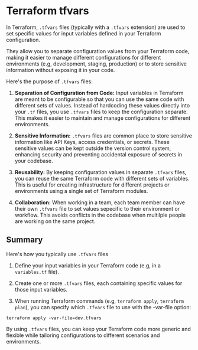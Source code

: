 # Terraform tfvars

In Terraform, `.tfvars` files (typically with a `.tfvars` extension) are used to set specific values for input variables defined in your Terraform configuration.

They allow you to separate configuration values from your Terraform code, making it easier to manage different configurations for different environments (e.g, development, staging, production) or to store sensitive information without exposing it in your code.

Here's the purpose of `.tfvars` files:

1. **Separation of Configuration from Code:** Input variables in Terraform are meant to be configurable so that you can use the same code with different sets of values. Instead of hardcoding these values directly into your `.tf` files, you use `.tfvars` files to keep the configuration separate. This makes it easier to maintain and manage configurations for different environments.

2. **Sensitive Information:** `.tfvars` files are common place to store sensitive information like API Keys, access credentials, or secrets. These sensitive values can be kept outside the version control system,
 enhancing security and preventing accidental exposure of secrets in your codebase.

3. **Reusability:** By keeping configuration values in separate `.tfvars` files, you can reuse the same Terraform code with different sets of variables. This is useful for creating infrastructure for different projects or environments using a single set of Terraform modules.

4. **Collaboration:** When working in a team, each team member can have their own `.tfvars` file to set values sepecific to their environment or workflow. This avoids conflicts in the codebase when multilple people are working on the same project.

## Summary

Here's how you typically use `.tfvars` files

1. Define your input variables in your Terraform code (e.g, in a `variables.tf` file).

2. Create one or more `.tfvars` files, each containing specific values for those input variables.

3. When running Terraform commands (e.g, `terraform apply`, `terraform plan`), you can specify which `.tfvars` file to use with the -var-file option:

```
terraform apply -var-file=dev.tfvars
```
By using `.tfvars` files, you can keep your Terraform code more generic and flexible while tailoring configurations to different scenarios and environments.
